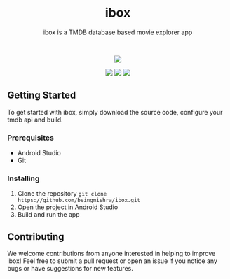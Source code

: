 <div align="center">

# **ibox**

ibox is a TMDB database based movie explorer app

<br/>

<a href="https://twitter.com/beingmishraOG"><img src="https://img.shields.io/badge/twitter-%231DA1F2.svg?&style=for-the-badge&logo=twitter&logoColor=white" /></a>


<img src="https://img.shields.io/github/stars/beingmishra/ibox?style=for-the-badge&logo=powerpages&color=cba6f7&logoColor=D9E0EE&labelColor=302D41"/>
<img src="https://img.shields.io/github/last-commit/beingmishra/ibox?style=for-the-badge&logo=github&color=a6da95&logoColor=D9E0EE&labelColor=302D41"/>
<img src="https://img.shields.io/github/repo-size/beingmishra/ibox?style=for-the-badge&logo=dropbox&color=7dc4e4&logoColor=D9E0EE&labelColor=302D41"/>

<br/>

</div>

## Getting Started

To get started with ibox, simply download the source code, configure your tmdb api and build.

### Prerequisites

- Android Studio
- Git

### Installing

1. Clone the repository
   ``` git clone https://github.com/beingmishra/ibox.git ```
2. Open the project in Android Studio
3. Build and run the app

## Contributing

We welcome contributions from anyone interested in helping to improve ibox! Feel free to submit a pull request or open an issue if you notice any bugs or have suggestions for new features.
